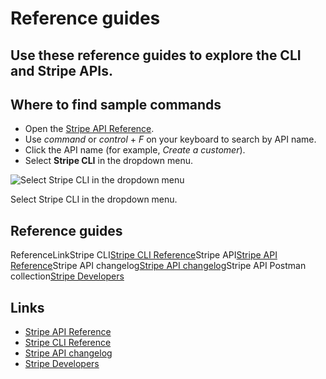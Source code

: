 # Reference guides

## Use these reference guides to explore the CLI and Stripe APIs.

## Where to find sample commands

- Open the [Stripe API Reference](https://docs.stripe.com/api).
- Use *command* or *control* + *F* on your keyboard to search by API name.
- Click the API name (for example, *Create a customer*).
- Select **Stripe CLI** in the dropdown menu.

![Select Stripe CLI in the dropdown
menu](https://b.stripecdn.com/docs-statics-srv/assets/cli-commands.fb58dfa38b75963030832c9fa90566ac.png)

Select Stripe CLI in the dropdown menu.

## Reference guides

ReferenceLinkStripe CLI[Stripe CLI Reference](https://docs.stripe.com/cli)Stripe
API[Stripe API Reference](https://docs.stripe.com/api)Stripe API
changelog[Stripe API changelog](https://docs.stripe.com/changelog)Stripe API
Postman collection[Stripe
Developers](https://www.postman.com/stripedev/workspace/stripe-developers/overview)

## Links

- [Stripe API Reference](https://docs.stripe.com/api)
- [Stripe CLI Reference](https://docs.stripe.com/cli)
- [Stripe API changelog](https://docs.stripe.com/changelog)
- [Stripe
Developers](https://www.postman.com/stripedev/workspace/stripe-developers/overview)